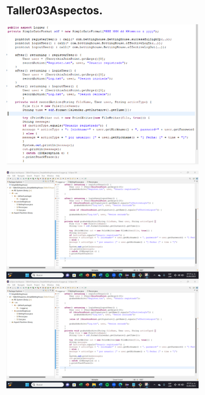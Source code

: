 # Taller03Aspectos.

![Cambios realizados por Kevin Ibarra](https://github.com/savier018/Taller03Aspectos/blob/main/LeoParra.png)

![Cambios realizados por Pauleth Tandazo](https://github.com/savier018/Taller03Aspectos/blob/main/Correciones.png)
![Cambios realizados por Pauleth Tandazo](https://github.com/savier018/Taller03Aspectos/blob/main/Correciones.png)
